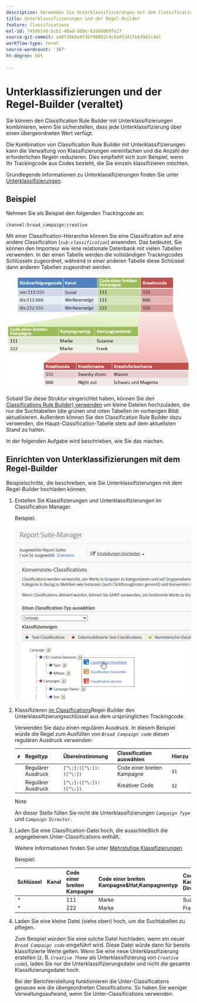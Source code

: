 ```yaml
---
description: Verwenden Sie Unterklassifizierungen mit dem Classification Rule Builder.
title: Unterklassifizierungen und der Regel-Builder
feature: Classifications
exl-id: 745d6149-bcb1-48ad-abbe-63a9d009fa27
source-git-commit: a40f30bbe8fdbf98862c4c9a05341fb63962cdd1
workflow-type: tm+mt
source-wordcount: '387'
ht-degree: 66%

---
```


# Unterklassifizierungen und der Regel-Builder (veraltet)

Sie können den Classification Rule Builder mit Unterklassifizierungen kombinieren, wenn Sie sicherstellen, dass jede Unterklassifizierung über einen übergeordneten Wert verfügt.

Die Kombination von Classification Rule Builder mit Unterklassifizierungen kann die Verwaltung von Klassifizierungen vereinfachen und die Anzahl der erforderlichen Regeln reduzieren. Dies empfiehlt sich zum Beispiel, wenn Ihr Trackingcode aus Codes besteht, die Sie einzeln klassifizieren möchten.

Grundlegende Informationen zu Unterklassifizierungen finden Sie unter [Unterklassifizierungen](/help/components/classifications/importer/subclassifications.md).

## Beispiel

Nehmen Sie als Beispiel den folgenden Trackingcode an:

`channel:broad_campaign:creative`

Mit einer Classification-Hierarchie können Sie eine Classification auf eine andere Classification (*`sub-classification`*) anwenden. Das bedeutet, Sie können den Importeur wie eine relationale Datenbank mit vielen Tabellen verwenden. In der einen Tabelle werden die vollständigen Trackingcodes Schlüsseln zugeordnet, während in einer anderen Tabelle diese Schlüssel dann anderen Tabellen zugeordnet werden.

![](assets/sub_class_table.png)

Sobald Sie diese Struktur eingerichtet haben, können Sie den [Classifications Rule Builder) verwenden](/help/components/classifications/crb/classification-rule-builder.md) um kleine Dateien hochzuladen, die nur die Suchtabellen (die grünen und roten Tabellen im vorherigen Bild) aktualisieren. Außerdem können Sie den Classification Rule Builder dazu verwenden, die Haupt-Classification-Tabelle stets auf dem aktuellsten Stand zu halten.

In der folgenden Aufgabe wird beschrieben, wie Sie das machen.

## Einrichten von Unterklassifizierungen mit dem Regel-Builder

Beispielschritte, die beschreiben, wie Sie Unterklassifizierungen mit dem Regel-Builder hochladen können.

1. Erstellen Sie Klassifizierungen und Unterklassifizierungen im Classification Manager.

   Beispiel:

   ![Schritt-Info](/help/admin/admin/assets/sub_class_create.png)

1. Klassifizieren [ im Classifications](/help/components/classifications/crb/classification-rule-builder.md)Regel-Builder den Unterklassifizierungsschlüssel aus dem ursprünglichen Trackingcode.

   Verwenden Sie dazu einen regulären Ausdruck. In diesem Beispiel würde die Regel zum Ausfüllen von *`Broad Campaign code`* diesen regulären Ausdruck verwenden:

   | `#` | Regeltyp | Übereinstimmung | Classification auswählen | Hierzu |
   |---|---|---|---|---|
   |   | Regulärer Ausdruck | `[^\:]:([^\:]):([^\:])` | Code einer breiten Kampagne | `$1` |
   |   | Regulärer Ausdruck | `[^\:]:([^\:]):([^\:])` | Kreativer Code | `$2` |

   >[!NOTE]
   >
   >An dieser Stelle füllen Sie nicht die Unterklassifizierungen *`Campaign Type`* und *`Campaign Director`*.

1. Laden Sie eine Classification-Datei hoch, die ausschließlich die angegebenen Unter-Classifications enthält.

   Weitere Informationen finden Sie unter [Mehrstufige Klassifizierungen](/help/components/classifications/importer/subclassifications.md).

   Beispiel:

   | Schlüssel | Kanal | Code einer breiten Kampagne | Code einer breiten Kampagne&amp;Hat;Kampagnentyp | Code einer breiten Kampagne&amp;Hat;Kampagnen-Director | ... |
   |---|---|---|---|---|---|
   | &#42; |  | 111 | Marke | Suzanne |  |
   | &#42; |  | 222 | Marke | Frank |  |

1. Laden Sie eine kleine Datei (siehe oben) hoch, um die Suchtabellen zu pflegen.

   Zum Beispiel würden Sie eine solche Datei hochladen, wenn ein neuer *`Broad Campaign code`* eingeführt wird. Diese Datei würde dann für bereits klassifizierte Werte gelten. Wenn Sie eine neue Unterklassifizierung erstellen (z. B. *`Creative Theme`* als Unterklassifizierung von *`Creative code`*), laden Sie nur die Unterklassifizierungsdatei und nicht die gesamte Klassifizierungsdatei hoch.

   Bei der Berichterstellung funktionieren die Unter-Classifications genauso wie die übergeordneten Classifications. So haben Sie weniger Verwaltungsaufwand, wenn Sie Unter-Classifications verwenden.
